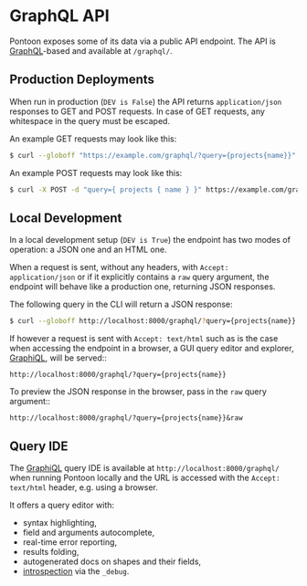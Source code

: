 # GraphQL API

Pontoon exposes some of its data via a public API endpoint. The API is
[GraphQL](http://graphql.org/)-based and available at `/graphql/`.

## Production Deployments

When run in production (`DEV is False`) the API returns `application/json`
responses to GET and POST requests. In case of GET requests, any whitespace in
the query must be escaped.

An example GET requests may look like this:

```bash
$ curl --globoff "https://example.com/graphql/?query={projects{name}}"
```

An example POST requests may look like this:

```bash
$ curl -X POST -d "query={ projects { name } }" https://example.com/graphql/
```

## Local Development

In a local development setup (`DEV is True`) the endpoint has two modes of
operation: a JSON one and an HTML one.

When a request is sent, without any headers, with `Accept: application/json` or
if it explicitly contains a `raw` query argument, the endpoint will behave like
a production one, returning JSON responses.

The following query in the CLI will return a JSON response:

```bash
$ curl --globoff http://localhost:8000/graphql/?query={projects{name}}
```

If however a request is sent with `Accept: text/html` such as is the case when
accessing the endpoint in a browser, a GUI query editor and explorer,
[GraphiQL](https://github.com/graphql/graphiql), will be served::

    http://localhost:8000/graphql/?query={projects{name}}

To preview the JSON response in the browser, pass in the `raw` query argument::

    http://localhost:8000/graphql/?query={projects{name}}&raw

## Query IDE

The [GraphiQL](https://github.com/graphql/graphiql) query IDE is available at
`http://localhost:8000/graphql/` when running Pontoon locally and the URL is
accessed with the `Accept: text/html` header, e.g. using a browser.

It offers a query editor with:

- syntax highlighting,
- field and arguments autocomplete,
- real-time error reporting,
- results folding,
- autogenerated docs on shapes and their fields,
- [introspection](http://docs.graphene-python.org/projects/django/en/latest/debug/) via the `_debug`.
